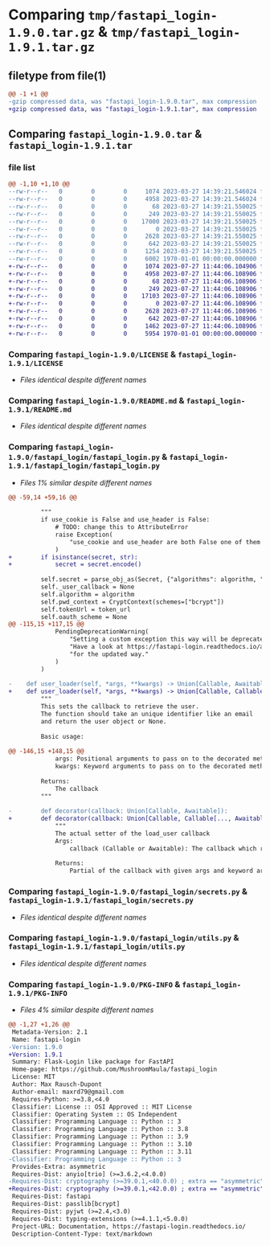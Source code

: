 # Comparing `tmp/fastapi_login-1.9.0.tar.gz` & `tmp/fastapi_login-1.9.1.tar.gz`

## filetype from file(1)

```diff
@@ -1 +1 @@
-gzip compressed data, was "fastapi_login-1.9.0.tar", max compression
+gzip compressed data, was "fastapi_login-1.9.1.tar", max compression
```

## Comparing `fastapi_login-1.9.0.tar` & `fastapi_login-1.9.1.tar`

### file list

```diff
@@ -1,10 +1,10 @@
--rw-r--r--   0        0        0     1074 2023-03-27 14:39:21.546024 fastapi_login-1.9.0/LICENSE
--rw-r--r--   0        0        0     4958 2023-03-27 14:39:21.546024 fastapi_login-1.9.0/README.md
--rw-r--r--   0        0        0       68 2023-03-27 14:39:21.550025 fastapi_login-1.9.0/fastapi_login/__init__.py
--rw-r--r--   0        0        0      249 2023-03-27 14:39:21.550025 fastapi_login-1.9.0/fastapi_login/exceptions.py
--rw-r--r--   0        0        0    17000 2023-03-27 14:39:21.550025 fastapi_login-1.9.0/fastapi_login/fastapi_login.py
--rw-r--r--   0        0        0        0 2023-03-27 14:39:21.550025 fastapi_login-1.9.0/fastapi_login/py.typed
--rw-r--r--   0        0        0     2628 2023-03-27 14:39:21.550025 fastapi_login-1.9.0/fastapi_login/secrets.py
--rw-r--r--   0        0        0      642 2023-03-27 14:39:21.550025 fastapi_login-1.9.0/fastapi_login/utils.py
--rw-r--r--   0        0        0     1254 2023-03-27 14:39:21.550025 fastapi_login-1.9.0/pyproject.toml
--rw-r--r--   0        0        0     6002 1970-01-01 00:00:00.000000 fastapi_login-1.9.0/PKG-INFO
+-rw-r--r--   0        0        0     1074 2023-07-27 11:44:06.104906 fastapi_login-1.9.1/LICENSE
+-rw-r--r--   0        0        0     4958 2023-07-27 11:44:06.108906 fastapi_login-1.9.1/README.md
+-rw-r--r--   0        0        0       68 2023-07-27 11:44:06.108906 fastapi_login-1.9.1/fastapi_login/__init__.py
+-rw-r--r--   0        0        0      249 2023-07-27 11:44:06.108906 fastapi_login-1.9.1/fastapi_login/exceptions.py
+-rw-r--r--   0        0        0    17103 2023-07-27 11:44:06.108906 fastapi_login-1.9.1/fastapi_login/fastapi_login.py
+-rw-r--r--   0        0        0        0 2023-07-27 11:44:06.108906 fastapi_login-1.9.1/fastapi_login/py.typed
+-rw-r--r--   0        0        0     2628 2023-07-27 11:44:06.108906 fastapi_login-1.9.1/fastapi_login/secrets.py
+-rw-r--r--   0        0        0      642 2023-07-27 11:44:06.108906 fastapi_login-1.9.1/fastapi_login/utils.py
+-rw-r--r--   0        0        0     1462 2023-07-27 11:44:06.108906 fastapi_login-1.9.1/pyproject.toml
+-rw-r--r--   0        0        0     5954 1970-01-01 00:00:00.000000 fastapi_login-1.9.1/PKG-INFO
```

### Comparing `fastapi_login-1.9.0/LICENSE` & `fastapi_login-1.9.1/LICENSE`

 * *Files identical despite different names*

### Comparing `fastapi_login-1.9.0/README.md` & `fastapi_login-1.9.1/README.md`

 * *Files identical despite different names*

### Comparing `fastapi_login-1.9.0/fastapi_login/fastapi_login.py` & `fastapi_login-1.9.1/fastapi_login/fastapi_login.py`

 * *Files 1% similar despite different names*

```diff
@@ -59,14 +59,16 @@
 
         """
         if use_cookie is False and use_header is False:
             # TODO: change this to AttributeError
             raise Exception(
                 "use_cookie and use_header are both False one of them needs to be True"
             )
+        if isinstance(secret, str):
+            secret = secret.encode()
 
         self.secret = parse_obj_as(Secret, {"algorithms": algorithm, "secret": secret})
         self._user_callback = None
         self.algorithm = algorithm
         self.pwd_context = CryptContext(schemes=["bcrypt"])
         self.tokenUrl = token_url
         self.oauth_scheme = None
@@ -115,15 +117,15 @@
             PendingDeprecationWarning(
                 "Setting a custom exception this way will be deprecated in future releases. "
                 "Have a look at https://fastapi-login.readthedocs.io/advanced_usage/#exception-handling"
                 "for the updated way."
             )
         )
 
-    def user_loader(self, *args, **kwargs) -> Union[Callable, Awaitable]:
+    def user_loader(self, *args, **kwargs) -> Union[Callable, Callable[..., Awaitable]]:
         """
         This sets the callback to retrieve the user.
         The function should take an unique identifier like an email
         and return the user object or None.
 
         Basic usage:
 
@@ -146,15 +148,15 @@
             args: Positional arguments to pass on to the decorated method
             kwargs: Keyword arguments to pass on to the decorated method
 
         Returns:
             The callback
         """
 
-        def decorator(callback: Union[Callable, Awaitable]):
+        def decorator(callback: Union[Callable, Callable[..., Awaitable]]):
             """
             The actual setter of the load_user callback
             Args:
                 callback (Callable or Awaitable): The callback which returns the user
 
             Returns:
                 Partial of the callback with given args and keyword arguments already set
```

### Comparing `fastapi_login-1.9.0/fastapi_login/secrets.py` & `fastapi_login-1.9.1/fastapi_login/secrets.py`

 * *Files identical despite different names*

### Comparing `fastapi_login-1.9.0/fastapi_login/utils.py` & `fastapi_login-1.9.1/fastapi_login/utils.py`

 * *Files identical despite different names*

### Comparing `fastapi_login-1.9.0/PKG-INFO` & `fastapi_login-1.9.1/PKG-INFO`

 * *Files 4% similar despite different names*

```diff
@@ -1,27 +1,26 @@
 Metadata-Version: 2.1
 Name: fastapi-login
-Version: 1.9.0
+Version: 1.9.1
 Summary: Flask-Login like package for FastAPI
 Home-page: https://github.com/MushroomMaula/fastapi_login
 License: MIT
 Author: Max Rausch-Dupont
 Author-email: maxrd79@gmail.com
 Requires-Python: >=3.8,<4.0
 Classifier: License :: OSI Approved :: MIT License
 Classifier: Operating System :: OS Independent
 Classifier: Programming Language :: Python :: 3
 Classifier: Programming Language :: Python :: 3.8
 Classifier: Programming Language :: Python :: 3.9
 Classifier: Programming Language :: Python :: 3.10
 Classifier: Programming Language :: Python :: 3.11
-Classifier: Programming Language :: Python :: 3
 Provides-Extra: asymmetric
 Requires-Dist: anyio[trio] (>=3.6.2,<4.0.0)
-Requires-Dist: cryptography (>=39.0.1,<40.0.0) ; extra == "asymmetric"
+Requires-Dist: cryptography (>=39.0.1,<42.0.0) ; extra == "asymmetric"
 Requires-Dist: fastapi
 Requires-Dist: passlib[bcrypt]
 Requires-Dist: pyjwt (>=2.4,<3.0)
 Requires-Dist: typing-extensions (>=4.1.1,<5.0.0)
 Project-URL: Documentation, https://fastapi-login.readthedocs.io/
 Description-Content-Type: text/markdown
```

